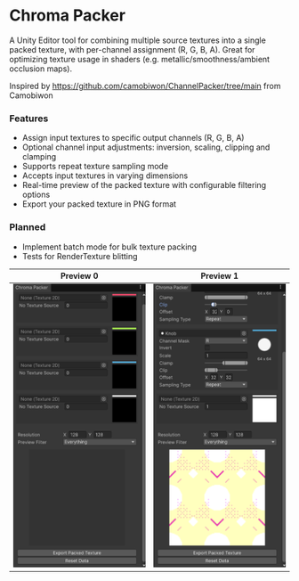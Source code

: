 # Chroma Packer
A Unity Editor tool for combining multiple source textures into a single packed texture, with per-channel assignment (R, G, B, A). Great for optimizing texture usage in shaders (e.g. metallic/smoothness/ambient occlusion maps).

Inspired by https://github.com/camobiwon/ChannelPacker/tree/main from Camobiwon

### Features
- Assign input textures to specific output channels (R, G, B, A)
- Optional channel input adjustments: inversion, scaling, clipping and clamping
- Supports repeat texture sampling mode
- Accepts input textures in varying dimensions
- Real-time preview of the packed texture with configurable filtering options
- Export your packed texture in PNG format

### Planned
- Implement batch mode for bulk texture packing
- Tests for RenderTexture blitting

|       Preview 0        |       Preview 1        |
|:----------------------:|:----------------------:|
| ![image](Preview0.png) | ![image](Preview1.png) |


